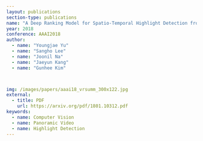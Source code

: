```yaml
---
layout: publications
section-type: publications
name: "A Deep Ranking Model for Spatio-Temporal Highlight Detection from a 360° Video"
year: 2018
conference: AAAI2018
author:
  - name: "Youngjae Yu"
  - name: "Sangho Lee"
  - name: "Joonil Na"
  - name: "Jaeyun Kang"
  - name: "Gunhee Kim"



img: /images/papers/aaai18_vrsumm_300x122.jpg
external:
  - title: PDF
    url: https://arxiv.org/pdf/1801.10312.pdf
keywords:
  - name: Computer Vision
  - name: Panoramic Video
  - name: Highlight Detection
---
```



